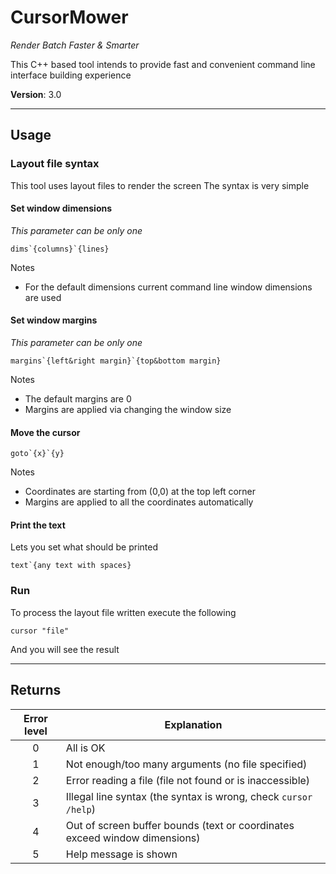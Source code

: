 # CursorMower

*Render Batch Faster & Smarter*

This C++ based tool intends to provide fast and convenient command line interface building experience

**Version**: 3.0

---

## Usage

### Layout file syntax

This tool uses layout files to render the screen
The syntax is very simple

#### Set window dimensions

*This parameter can be only one*

```text
dims`{columns}`{lines}
```

Notes

- For the default dimensions current command line window dimensions are used

#### Set window margins

*This parameter can be only one*

```text
margins`{left&right margin}`{top&bottom margin}
```

Notes

- The default margins are 0
- Margins are applied via changing the window size

#### Move the cursor

```text
goto`{x}`{y}
```

Notes

- Coordinates are starting from (0,0) at the top left corner
- Margins are applied to all the coordinates automatically

#### Print the text

Lets you set what should be printed

```text
text`{any text with spaces}
```

### Run

To process the layout file written execute the following

```batch
cursor "file"
```

And you will see the result

---

## Returns

| Error level | Explanation                                                                |
|:-----------:| -------------------------------------------------------------------------- |
|      0      | All is OK                                                                  |
|      1      | Not enough/too many arguments (no file specified)                          |
|      2      | Error reading a file (file not found or is inaccessible)                   |
|      3      | Illegal line syntax (the syntax is wrong, check `cursor /help`)            |
|      4      | Out of screen buffer bounds (text or coordinates exceed window dimensions) |
|      5      | Help message is shown                                                      |